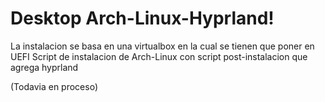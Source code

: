 # Desktop Arch-Linux-Hyprland!

La instalacion se basa en una virtualbox en la cual se tienen que poner en UEFI
Script de instalacion de Arch-Linux con script post-instalacion que agrega hyprland

(Todavia en proceso)

